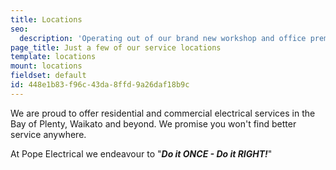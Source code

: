 ```yaml
---
title: Locations
seo:
  description: 'Operating out of our brand new workshop and office premises at Papamoa Beach, we have ongoing projects around the Bay of Plenty & Waikato.'
page_title: Just a few of our service locations
template: locations
mount: locations
fieldset: default
id: 448e1b83-f96c-43da-8ffd-9a26daf18b9c
---
```

We are proud to offer residential and commercial electrical services in the Bay of Plenty, Waikato and beyond. We promise you won't find better service anywhere. 

At Pope Electrical we endeavour to "**_Do it ONCE - Do it RIGHT!_**"
